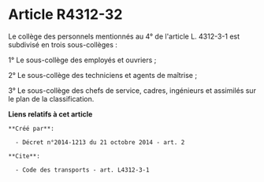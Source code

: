 # Article R4312-32

Le collège des personnels mentionnés au 4° de l'article L. 4312-3-1 est subdivisé en trois sous-collèges : 

1° Le sous-collège des employés et ouvriers ; 

2° Le sous-collège des techniciens et agents de maîtrise ; 

3° Le sous-collège des chefs de service, cadres, ingénieurs et assimilés sur le plan de la classification.

**Liens relatifs à cet article**

	**Créé par**:

	  - Décret n°2014-1213 du 21 octobre 2014 - art. 2

	**Cite**:

	  - Code des transports - art. L4312-3-1
